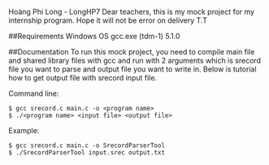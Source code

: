 Hoàng Phi Long - LongHP7
Dear teachers, this is my mock project for my internship program. 
Hope it will not be error on delivery T.T

##Requirements
   Windows OS
   gcc.exe (tdm-1) 5.1.0

##Documentation
   To run this mock project, you need to compile main file and shared library files 
with gcc and run with 2 arguments which is srecord file you want to parse and 
output file you want to write in.
   Below is tutorial how to get output file with srecord input file.

   Command line:

```console
$ gcc srecord.c main.c -o <program name>
$ ./<program name> <input file> <output file>
```

   Example:

```console
$ gcc srecord.c main.c -o SrecordParserTool
$ ./SrecordParserTool input.srec output.txt
```
